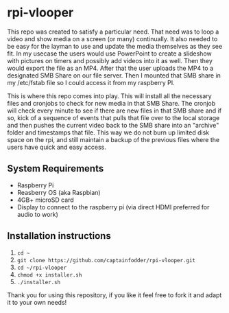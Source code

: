 # rpi-vlooper
This repo was created to satisfy a particular need. That need was to loop a video and show media on a screen (or many) continually. It also needed to be easy for the layman to use and update the media themselves as they see fit. In my usecase the users would use PowerPoint to create a slideshow with pictures on timers and possibly add videos into it as well. Then they would export the file as an MP4. After that the user uploads the MP4 to a designated SMB Share on our file server. Then I mounted that SMB share in my /etc/fstab file so I could access it from my raspberry PI.

This is where this repo comes into play. This will install all the necessary files and cronjobs to check for new media in that SMB Share. The cronjob will check every minute to see if there are new files in that SMB share and if so, kick of a sequence of events that pulls that file over to the local storage and then pushes the current video back to the SMB share into an "archive" folder and timestamps that file. This way we do not burn up limited disk space on the rpi, and still maintain a backup of the previous files where the users have quick and easy access.

## System Requirements
* Raspberry Pi
* Reasberry OS (aka Raspbian)
* 4GB+ microSD card
* Display to connect to the raspberry pi (via direct HDMI preferred for audio to work)

## Installation instructions
1. `cd ~`
2. `git clone https://github.com/captainfodder/rpi-vlooper.git`
3. `cd ~/rpi-vlooper`
4. `chmod +x installer.sh`
5. `./installer.sh`

Thank you for using this repository, if you like it feel free to fork it and adapt it to your own needs!
